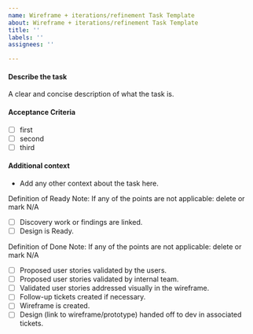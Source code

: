 ```yaml
---
name: Wireframe + iterations/refinement Task Template
about: Wireframe + iterations/refinement Task Template
title: ''
labels: ''
assignees: ''

---
```


#### Describe the task

A clear and concise description of what the task is.

#### Acceptance Criteria

- [ ] first
- [ ] second
- [ ] third

#### Additional context

- Add any other context about the task here.

Definition of Ready
Note: If any of the points are not applicable: delete or mark N/A
- [ ] Discovery work or findings are linked.
- [ ] Design is Ready.

Definition of Done
Note: If any of the points are not applicable: delete or mark N/A

- [ ] Proposed user stories validated by the users.
- [ ] Proposed user stories validated by internal team.
- [ ] Validated user stories addressed visually in the wireframe.
- [ ] Follow-up tickets created if necessary.
- [ ] Wireframe is created.
- [ ] Design (link to wireframe/prototype) handed off to dev in associated tickets.
